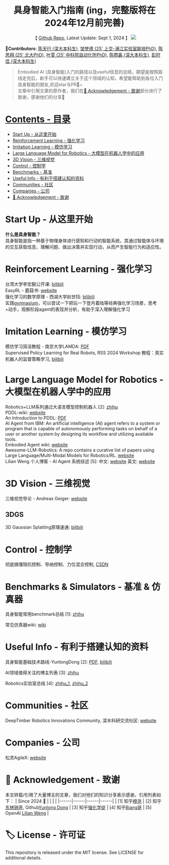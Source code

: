 <h1 align="center">具身智能入门指南 (ing，完整版将在2024年12月前完善)</h1>

<p align="center">【 <a href="https://github.com/tianxingchen/Embodied-AI-Guide">Github Repo</a>, Latest Update: Sept 1, 2024 】 <img src="https://hits.seeyoufarm.com/api/count/incr/badge.svg?url=https%3A%2F%2Fgithub.com%2Ftianxingchen%2FEmbodied-AI-Guide&count_bg=%232B8DD9&title_bg=%237834C6&icon=github.svg&icon_color=%23E7E7E7&title=Page+Viewers&edge_flat=false"/></a></p>

<p><b>🦉Contributors</b>: <a href="https://tianxingchen.github.io">陈天行 (深大本科生)</a>, <a href="https://github.com/yudezou">邹誉德 (25' 上交-浦江实验室联培PhD)</a>, <a href="">陈思翔 (25' 北大PhD)</a>, <a href="https://github.com/27yw">叶雯 (25'  中科院自动化所PhD)</a>, <a href="https://github.com/zanxinchen">陈攒鑫 (深大本科生)</a>, <a href="https://github.com/ShijiaPeng03">彭时佳 (深大本科生)</a></p>

> Embodied AI (具身智能)入门的路径以及useful信息的总结，期望是按照路线走完后，新手可以快速建立关于这个领域的认知，希望能帮助到各位入门具身智能的朋友,欢迎star与PR🌟~<br>文章中引用文章的原作者，我们在[🙏 Acknowledgement - 致谢](#acknowledgement)部分进行了致谢，感谢他们的分享🌹<br><a href="https://hits.seeyoufarm.com">

# Contents - 目录
<nav>
  <ul>
    <li><a href="#start">Start Up - 从这里开始</a></li>
    <li><a href="#rl">Reinforcement Learning - 强化学习</a></li>
    <li><a href="#il">Imitation Learning - 模仿学习</a></li>
    <li><a href="#llm_robot">Large Language Model for Robotics - 大模型在机器人学中的应用</a></li>
    <li><a href="#3dv">3D Vision - 三维视觉</a></li>
    <li><a href="#control">Control - 控制学</a></li>
    <li><a href="#benchmarks">Benchmarks - 基准</a></li>
    <li><a href="#info">Useful Info - 有利于搭建认知的资料</a></li>
    <li><a href="#communities">Communities - 社区</a></li>
    <li><a href="#companies">Companies - 公司</a></li>
    <li><a href="#acknowledgement">🙏 Acknowledgement - 致谢</a></li>
  </ul>
</nav>

<section id="start"></section>

# Start Up - 从这里开始

**什么是具身智能？**<br>
具身智能是指一种基于物理身体进行感知和行动的智能系统，其通过智能体与环境的交互获取信息、理解问题、做出决策并实现行动，从而产生智能行为和适应性。

<section id="rl"></section>

# Reinforcement Learning - 强化学习
台湾大学李宏毅公开课: [bilibili](https://www.bilibili.com/video/BV1XP4y1d7Bk/?spm_id_from=333.337.search-card.all.click&vd_source=ab9cf5374617c2867aaea34af29b53c9)<br>
EasyRL - 蘑菇书: [website](https://datawhalechina.github.io/easy-rl/#/)<br>
强化学习的数学原理 - 西湖大学赵世钰: [bilibili](https://space.bilibili.com/2044042934/channel/collectiondetail?sid=748665)<br>
实践[gymnasium](https://gymnasium.farama.org/)，可以尝试一下把玩一下登月着陆等经典强化学习场景，思考+动手，观察阶段agent的表现并分析，有助于深入理解强化学习

<section id="il"></section>

# Imitation Learning - 模仿学习
模仿学习简洁教程 - 南京大学LAMDA: [PDF](https://www.lamda.nju.edu.cn/xut/Imitation_Learning.pdf)<br>
Supervised Policy Learning for Real Robots, RSS 2024 Workshop 教程：真实机器人的监督策略学习, [bilibili](https://www.bilibili.com/video/BV1Fx4y1s7if/?buvid=XY415384A771A6C681C9BEB3817566ED57724&is_story_h5=false&mid=ORgXkVzTHaOKTsml0RX5Gw%3D%3D&plat_id=240&share_from=ugc&share_medium=android&share_plat=android&share_source=WEIXIN&share_tag=s_i&spmid=dt.space-dt.0.0&timestamp=1721464513&unique_k=Cqj5d9J&up_id=2185804&vd_source=ab9cf5374617c2867aaea34af29b53c9)

<section id="llm_robot"></section>

# Large Language Model for Robotics - 大模型在机器人学中的应用
Robotics+LLM系列通过大语言模型控制机器人 [2]: [zhihu](https://zhuanlan.zhihu.com/p/668053911)<br>
PDDL-wiki: [website](https://planning.wiki/)<br>
An Introduction to PDDL: [PDF](https://www.cs.toronto.edu/~sheila/2542/s14/A1/introtopddl2.pdf)<br>
AI Agent from IBM: An artificial intelligence (AI) agent refers to a system or program that is capable of autonomously performing tasks on behalf of a user or another system by designing its workflow and utilizing available tools.<br>
Embodied Agent wiki: [website](https://en.wikipedia.org/wiki/Embodied_agent)<br>
Awesome-LLM-Robotics: A repo contains a curative list of papers using Large Language/Multi-Modal Models for Robotics/RL. [website](https://github.com/GT-RIPL/Awesome-LLM-Robotics)<br>
Lilian Weng 个人博客 - AI Agent 系统综述 [5]: 中文: [website](https://mp.weixin.qq.com/s/Jb8HBbaKYXXxTSQOBsP5Wg) 英文: [website](https://lilianweng.github.io/posts/2023-06-23-agent/)<br>


<section id="3dv"></section>

# 3D Vision - 三维视觉
三维视觉导论 - Andreas Geiger: [website](https://uni-tuebingen.de/fakultaeten/mathematisch-naturwissenschaftliche-fakultaet/fachbereiche/informatik/lehrstuehle/autonomous-vision/lectures/computer-vision/)

## 3DGS
3D Gaussian Splatting原理速通: [bilibili](https://www.bilibili.com/video/BV11e411n79b/?spm_id_from=333.788&vd_source=ab9cf5374617c2867aaea34af29b53c9)



<section id="control"></section>

# Control - 控制学
彻底搞懂阻抗控制、导纳控制、力位混合控制, [CSDN](https://blog.csdn.net/a735148617/article/details/108564836)

<section id="benchmarks"></section>

# Benchmarks & Simulators - 基准 & 仿真器
具身智能常用benchmark总结 [1]: [zhihu](https://zhuanlan.zhihu.com/p/695342864)

常见仿真器wiki: [wiki](https://simulately.wiki/)


<section id="info"></section>

# Useful Info - 有利于搭建认知的资料
具身智能基础技术路线-YunlongDong [2]: [PDF](./files/具身智能基础技术路线-YunlongDong.pdf), [bilibili](https://www.bilibili.com/video/BV1d5ukedEsi/?buvid=XXCD799C01878A6CFDECF3FB4427E2F070877&from_spmid=default-value&is_story_h5=false&mid=iWFclAyh36UYMh2G6ZcsDw%3D%3D&p=1&plat_id=114&share_from=ugc&share_medium=android&share_plat=android&share_session_id=9c0dccf5-ec0b-4369-8b89-ff1d848467ee&share_source=WEIXIN&share_tag=s_i&spmid=united.player-video-detail.0.0&timestamp=1716466406&unique_k=Q0CaIUj&up_id=249218043)

AI领域值得关注的博主列表 [3]: [zhihu](https://zhuanlan.zhihu.com/p/682110383)

Robotics实验室总结 [4]: [zhihu_1](https://zhuanlan.zhihu.com/p/682671294?utm_psn=1782122763157188608), [zhihu_2](https://zhuanlan.zhihu.com/p/682692024?utm_psn=1782122945184796672)


<section id="communities"></section>

# Communities - 社区
DeepTimber Robotics Innovations Community, 深木科研交流社区: [website](https://gamma.app/public/DeepTimber-Robotics-Innovations-Community-A-Community-for-Multi-m-og0uv8mswl1a3q7?mode=doc)

<section id="acknowledgement"></section>

<a name="acknowledgement"></a>

<section id="companies"></section>

# Companies - 公司
松灵AgileX: [website](https://www.agilex.ai/)

# 🙏 Acknowledgement - 致谢
本文转载/引用了大量博主的文章，我们对他们的知识分享表示感谢，引用列表如下：
| Since 2024 🌹 |  |  |  |
|------|------|------|------|
| [1] 知乎[穆尧](https://www.zhihu.com/people/mu-yao-12-34) | [2] 知乎[东林钟声](https://www.zhihu.com/people/dong-lin-zhong-sheng-76), Github[Yunlong Dong](https://github.com/yunlongdong) | [3] 知乎[强化学徒](https://www.zhihu.com/people/heda-he-28) | [4] 知乎[Biang哥](https://www.zhihu.com/people/qi-da-guang) | [5] OpenAI [Lilian Weng](https://lilianweng.github.io/) |

# 🏷️ License - 许可证
This repository is released under the MIT license. See LICENSE for additional details.
